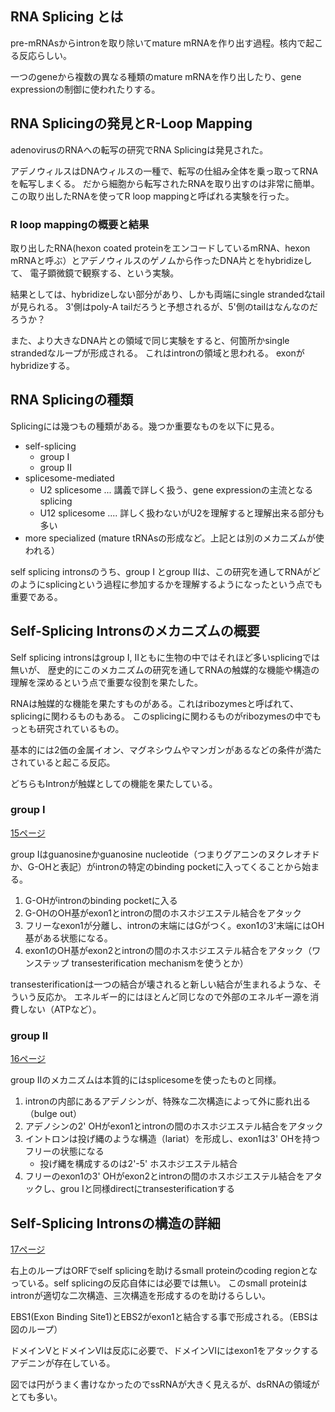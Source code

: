 
## RNA Splicing とは

pre-mRNAsからintronを取り除いてmature mRNAを作り出す過程。核内で起こる反応らしい。

一つのgeneから複数の異なる種類のmature mRNAを作り出したり、gene expressionの制御に使われたりする。

## RNA Splicingの発見とR-Loop Mapping

adenovirusのRNAへの転写の研究でRNA Splicingは発見された。

アデノウィルスはDNAウィルスの一種で、転写の仕組み全体を乗っ取ってRNAを転写しまくる。
だから細胞から転写されたRNAを取り出すのは非常に簡単。
この取り出したRNAを使ってR loop mappingと呼ばれる実験を行った。

### R loop mappingの概要と結果

取り出したRNA(hexon coated proteinをエンコードしているmRNA、hexon mRNAと呼ぶ）とアデノウィルスのゲノムから作ったDNA片とをhybridizeして、
電子顕微鏡で観察する、という実験。

結果としては、hybridizeしない部分があり、しかも両端にsingle strandedなtailが見られる。
3'側はpoly-A tailだろうと予想されるが、5'側のtailはなんなのだろうか？

また、より大きなDNA片との領域で同じ実験をすると、何箇所かsingle strandedなループが形成される。
これはintronの領域と思われる。
exonがhybridizeする。

## RNA Splicingの種類

Splicingには幾つもの種類がある。幾つか重要なものを以下に見る。

- self-splicing
    - group I
    - group II
- splicesome-mediated
    - U2 splicesome ... 講義で詳しく扱う、gene expressionの主流となるsplicing
    - U12 splicesome .... 詳しく扱わないがU2を理解すると理解出来る部分も多い
- more specialized (mature tRNAsの形成など。上記とは別のメカニズムが使われる）

self splicing intronsのうち、group I とgroup IIは、この研究を通してRNAがどのようにsplicingという過程に参加するかを理解するようになったという点でも重要である。

## Self-Splicing Intronsのメカニズムの概要

Self splicing intronsはgroup I, IIともに生物の中ではそれほど多いsplicingでは無いが、
歴史的にこのメカニズムの研究を通してRNAの触媒的な機能や構造の理解を深めるという点で重要な役割を果たした。

RNAは触媒的な機能を果たすものがある。これはribozymesと呼ばれて、splicingに関わるものもある。
このsplicingに関わるものがribozymesの中でもっとも研究されているもの。

基本的には2価の金属イオン、マグネシウムやマンガンがあるなどの条件が満たされていると起こる反応。

どちらもIntronが触媒としての機能を果たしている。

### group I

[15ページ](https://karino2.github.io/ImageGallery/MolecularBiology728x3.html#lg=1&slide=14)

group Iはguanosineかguanosine nucleotide（つまりグアニンのヌクレオチドか、G-OHと表記）がintronの特定のbinding pocketに入ってくることから始まる。

1. G-OHがintronのbinding pocketに入る
2. G-OHのOH基がexon1とintronの間のホスホジエステル結合をアタック
3. フリーなexon1が分離し、intronの末端にはGがつく。exon1の3'末端にはOH基がある状態になる。
4. exon1のOH基がexon2とintronの間のホスホジエステル結合をアタック（ワンステップ transesterification mechanismを使うとか）

transesterificationは一つの結合が壊されると新しい結合が生まれるような、そういう反応か。
エネルギー的にはほとんど同じなので外部のエネルギー源を消費しない（ATPなど）。

### group II

[16ページ](https://karino2.github.io/ImageGallery/MolecularBiology728x3.html#lg=1&slide=15)

group IIのメカニズムは本質的にはsplicesomeを使ったものと同様。

1. intronの内部にあるアデノシンが、特殊な二次構造によって外に膨れ出る（bulge out）
2. アデノシンの2' OHがexon1とintronの間のホスホジエステル結合をアタック
3. イントロンは投げ縄のような構造（lariat）を形成し、exon1は3' OHを持つフリーの状態になる
    - 投げ縄を構成するのは2'-5' ホスホジエステル結合
4. フリーのexon1の3' OHがexon2とintronの間のホスホジエステル結合をアタックし、grou Iと同様directにtransesterificationする

## Self-Splicing Intronsの構造の詳細

[17ページ](https://karino2.github.io/ImageGallery/MolecularBiology728x3.html#lg=1&slide=16)

右上のループはORFでself splicingを助けるsmall proteinのcoding regionとなっている。self splicingの反応自体には必要では無い。
このsmall proteinはintronが適切な二次構造、三次構造を形成するのを助けるらしい。

EBS1(Exon Binding Site1)とEBS2がexon1と結合する事で形成される。（EBSは図のループ）

ドメインVとドメインVIは反応に必要で、ドメインVIにはexon1をアタックするアデニンが存在している。

図では円がうまく書けなかったのでssRNAが大きく見えるが、dsRNAの領域がとても多い。